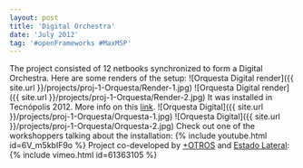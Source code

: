 ```yaml
---
layout: post
title: 'Digital Orchestra'
date: 'July 2012'
tag: '#openFrameworks #MaxMSP'
---
```

The project consisted of 12 netbooks synchronized to form a Digital Orchestra. Here are some renders of the setup:
![Orquesta Digital render]({{ site.url }}/projects/proj-1-Orquesta/Render-1.jpg)
![Orquesta Digital render]({{ site.url }}/projects/proj-1-Orquesta/Render-2.jpg)
It was installed in Tecnópolis 2012. More info on this [link](https://www.educ.ar/recursos/110644/orquesta-digital-musica-con-netbooks).
![Orquesta Digital]({{ site.url }}/projects/proj-1-Orquesta/Orquesta-1.jpg)
![Orquesta Digital]({{ site.url }}/projects/proj-1-Orquesta/Orquesta-2.jpg)
Check out one of the workshoppers talking about the installation:
{% include youtube.html id=6V_m5kbIF9o %}
Project co-developed by [+OTROS](http://masotros.com/) and [Estado Lateral](http://estadolateral.net/):
{% include vimeo.html id=61363105 %}

